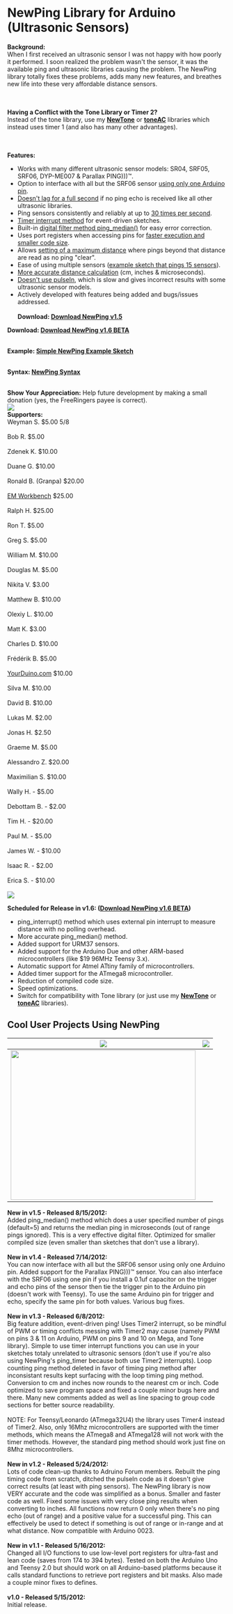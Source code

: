 # NewPing Library for Arduino (Ultrasonic Sensors) #

**Background:**<br>
When I first received an ultrasonic sensor I was not happy with how poorly it performed. I soon realized the problem wasn't the sensor, it was the available ping and ultrasonic libraries causing the problem. The NewPing library totally fixes these problems, adds many new features, and breathes new life into these very affordable distance sensors.<br>
<br><br>

<b>Having a Conflict with the Tone Library or Timer 2?</b><br>
Instead of the tone library, use my <b><a href='https://code.google.com/p/arduino-new-tone/'>NewTone</a></b> or <b><a href='http://code.google.com/p/arduino-tone-ac'>toneAC</a></b> libraries which instead uses timer 1 (and also has many other advantages).<br>
<br><br>

<b>Features:</b>
<ul><li>Works with many different ultrasonic sensor models: SR04, SRF05, SRF06, DYP-ME007 & Parallax PING)))™.<br>
</li><li>Option to interface with all but the SRF06 sensor <a href='http://code.google.com/p/arduino-new-ping/wiki/NewPing_Single_Pin_Sketch'>using only one Arduino pin</a>.<br>
</li><li><u>Doesn't lag for a full second</u> if no ping echo is received like all other ultrasonic libraries.<br>
</li><li>Ping sensors consistently and reliably at up to <u>30 times per second</u>.<br>
</li><li><a href='http://code.google.com/p/arduino-new-ping/wiki/Ping_Event_Timer_Sketch'>Timer interrupt method</a> for event-driven sketches.<br>
</li><li>Built-in <a href='http://code.google.com/p/arduino-new-ping/wiki/Using_NewPing_Syntax'>digital filter method ping_median()</a> for easy error correction.<br>
</li><li>Uses port registers when accessing pins for <u>faster execution and smaller code size</u>.<br>
</li><li>Allows <a href='http://code.google.com/p/arduino-new-ping/wiki/Using_NewPing_Syntax'>setting of a maximum distance</a> where pings beyond that distance are read as no ping "clear".<br>
</li><li>Ease of using multiple sensors (<a href='http://code.google.com/p/arduino-new-ping/wiki/15_Sensors_Example'>example sketch that pings 15 sensors</a>).<br>
</li><li><u>More accurate distance calculation</u> (cm, inches & microseconds).<br>
</li><li><u>Doesn't use pulseIn</u>, which is slow and gives incorrect results with some ultrasonic sensor models.<br>
</li><li>Actively developed with features being added and bugs/issues addressed.<br>
<br>
<b>Download: <a href='http://code.google.com/p/arduino-new-ping/downloads/list'>Download NewPing v1.5</a></b>
<br></li></ul>

<b>Download: <a href='http://code.google.com/p/arduino-new-ping/wiki/BetaDownload'>Download NewPing v1.6 BETA</a></b>
<br><br>

<b>Example: <a href='http://code.google.com/p/arduino-new-ping/wiki/Simple_NewPing_Example'>Simple NewPing Example Sketch</a></b>
<br><br>

<b>Syntax: <a href='https://code.google.com/p/arduino-new-ping/wiki/Using_NewPing_Syntax'>NewPing Syntax</a></b>
<br><br>

<b>Show Your Appreciation:</b> Help future development by making a small donation (yes, the FreeRingers payee is correct).<br>
<a href='https://www.paypal.com/cgi-bin/webscr?cmd=_s-xclick&hosted_button_id=5KUFX27CEZX5L'><img src='https://www.paypalobjects.com/en_US/i/btn/btn_donate_LG.gif' /></a>
<br>
<b>Supporters:</b>
<br>Weyman S. $5.00 5/8<br>
<br>Bob R. $5.00<br>
<br>Zdenek K. $10.00<br>
<br>Duane G. $10.00<br>
<br>Ronald B. (Granpa) $20.00<br>
<br><a href='http://www.emworkbench.com/'>EM Workbench</a> $25.00<br>
<br>Ralph H. $25.00<br>
<br>Ron T. $5.00<br>
<br>Greg S. $5.00<br>
<br>William M. $10.00<br>
<br>Douglas M. $5.00<br>
<br>Nikita V. $3.00<br>
<br>Matthew B. $10.00<br>
<br>Olexiy L. $10.00<br>
<br>Matt K. $3.00<br>
<br>Charles D. $10.00<br>
<br>Frédérik B. $5.00<br>
<br><a href='http://yourduino.com/'>YourDuino.com</a> $10.00<br>
<br>Silva M. $10.00<br>
<br>David B. $10.00<br>
<br>Lukas M. $2.00<br>
<br>Jonas H. $2.50<br>
<br>Graeme M. $5.00<br>
<br>Alessandro Z. $20.00<br>
<br>Maximilian S. $10.00<br>
<br>Wally H. - $5.00<br>
<br>Debottam B. - $2.00<br>
<br>Tim H. - $20.00<br>
<br>Paul M. - $5.00<br>
<br>James W. - $10.00<br>
<br>Isaac R. - $2.00<br>
<br>Erica S. - $10.00<br>
<br>
<img src='http://www.leethost.com/link_pics/2wire_bb.png' />

<b>Scheduled for Release in v1.6: (<a href='http://code.google.com/p/arduino-new-ping/wiki/BetaDownload'>Download NewPing v1.6 BETA</a>)</b>
<ul><li>ping_interrupt() method which uses external pin interrupt to measure distance with no polling overhead.<br>
</li><li>More accurate ping_median() method.<br>
</li><li>Added support for URM37 sensors.<br>
</li><li>Added support for the Arduino Due and other ARM-based microcontrollers (like $19 96MHz Teensy 3.x).<br>
</li><li>Automatic support for Atmel ATtiny family of microcontrollers.<br>
</li><li>Added timer support for the ATmega8 microcontroller.<br>
</li><li>Reduction of compiled code size.<br>
</li><li>Speed optimizations.<br>
</li><li>Switch for compatibility with Tone library (or just use my <b><a href='https://code.google.com/p/arduino-new-tone/'>NewTone</a></b> or <b><a href='http://code.google.com/p/arduino-tone-ac'>toneAC</a></b> libraries).</li></ul>

<h2>Cool User Projects Using NewPing</h2>
<table><thead><th> <img src='http://www.leethost.com/link_pics/newping1.jpg' /> </th><th> <img src='http://www.leethost.com/link_pics/newping2.jpg' /> </th></thead><tbody>
<tr><td> <a href='http://www.youtube.com/watch?feature=player_embedded&v=j7E5ZT2hEI0' target='_blank'><img src='http://img.youtube.com/vi/j7E5ZT2hEI0/0.jpg' width='425' height=344 /></a> </td></tr></tbody></table>

<b>New in v1.5 - Released 8/15/2012:</b><br>
Added ping_median() method which does a user specified number of pings (default=5) and returns the median ping in microseconds (out of range pings ignored). This is a very effective digital filter. Optimized for smaller compiled size (even smaller than sketches that don't use a library).<br>
<br>
<b>New in v1.4 - Released 7/14/2012:</b><br>
You can now interface with all but the SRF06 sensor using only one Arduino pin. Added support for the Parallax PING)))™ sensor. You can also interface with the SRF06 using one pin if you install a 0.1uf capacitor on the trigger and echo pins of the sensor then tie the trigger pin to the Arduino pin (doesn't work with Teensy). To use the same Arduino pin for trigger and echo, specify the same pin for both values. Various bug fixes.<br>
<br>
<b>New in v1.3 - Released 6/8/2012:</b><br>
Big feature addition, event-driven ping! Uses Timer2 interrupt, so be mindful of PWM or timing conflicts messing with Timer2 may cause (namely PWM on pins 3 & 11 on Arduino, PWM on pins 9 and 10 on Mega, and Tone library). Simple to use timer interrupt functions you can use in your sketches totaly unrelated to ultrasonic sensors (don't use if you're also using NewPing's ping_timer because both use Timer2 interrupts). Loop counting ping method deleted in favor of timing ping method after inconsistant results kept surfacing with the loop timing ping method. Conversion to cm and inches now rounds to the nearest cm or inch. Code optimized to save program space and fixed a couple minor bugs here and there. Many new comments added as well as line spacing to group code sections for better source readability.<br>
<br>
NOTE: For Teensy/Leonardo (ATmega32U4) the library uses Timer4 instead of Timer2.  Also, only 16Mhz microcontrollers are supported with the timer methods, which means the ATmega8 and ATmega128 will not work with the timer methods.  However, the standard ping method should work just fine on 8Mhz microcontrollers.<br>
<br>
<b>New in v1.2 - Released 5/24/2012:</b><br>
Lots of code clean-up thanks to Adruino Forum members. Rebuilt the ping timing code from scratch, ditched the pulseIn code as it doesn't give correct results (at least with ping sensors). The NewPing library is now VERY accurate and the code was simplified as a bonus. Smaller and faster code as well. Fixed some issues with very close ping results when converting to inches. All functions now return 0 only when there's no ping echo (out of range) and a positive value for a successful ping. This can effectively be used to detect if something is out of range or in-range and at what distance. Now compatible with Arduino 0023.<br>
<br>
<b>New in v1.1 - Released 5/16/2012:</b><br>
Changed all I/O functions to use low-level port registers for ultra-fast and lean code (saves from 174 to 394 bytes). Tested on both the Arduino Uno and Teensy 2.0 but should work on all Arduino-based platforms because it calls standard functions to retrieve port registers and bit masks.  Also made a couple minor fixes to defines.<br>
<br>
<b>v1.0 - Released 5/15/2012:</b><br>
Initial release.